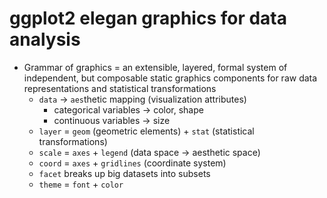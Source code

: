 # ggplot2 elegan graphics for data analysis

- Grammar of graphics = an extensible, layered, formal system of independent, but
  composable static graphics components for raw data representations and statistical
  transformations
  - `data` -> `aes`thetic mapping (visualization attributes)
    - categorical variables -> color, shape
    - continuous variables -> size
  - `layer` = `geom` (geometric elements) + `stat` (statistical transformations)
  - `scale` = `axes` + `legend` (data space -> aesthetic space)
  - `coord` = `axes` + `gridlines` (coordinate system)
  - `facet` breaks up big datasets into subsets
  - `theme` = `font` + `color`
